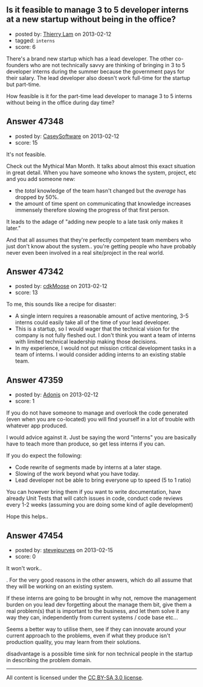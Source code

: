 ## Is it feasible to manage 3 to 5 developer interns at a new startup without being in the office?

- posted by: [Thierry Lam](https://stackexchange.com/users/-1/23979-thierry-lam) on 2013-02-12
- tagged: `interns`
- score: 6

There's a brand new startup which has a lead developer. The other co-founders who are not technically savvy are thinking of bringing in 3 to 5 developer interns during the summer because the government pays for their salary. The lead developer also doesn't work full-time for the startup but part-time.

How feasible is it for the part-time lead developer to manage 3 to 5 interns without being in the office during day time?


## Answer 47348

- posted by: [CaseySoftware](https://stackexchange.com/users/-1/11314-caseysoftware) on 2013-02-12
- score: 15

It's not feasible.

Check out the Mythical Man Month. It talks about almost this exact situation in great detail. When you have someone who knows the system, project, etc and you add someone new:

 - the *total* knowledge of the team hasn't changed but the *average* has dropped by 50%.
 - the amount of time spent on communicating that knowledge increases immensely therefore slowing the progress of that first person.

It leads to the adage of "adding new people to a late task only makes it later."

And that all assumes that they're perfectly competent team members who just don't know about the system.. you're getting people who have probably never even been involved in a real site/project in the real world.


## Answer 47342

- posted by: [cdkMoose](https://stackexchange.com/users/-1/12756-cdkmoose) on 2013-02-12
- score: 13

To me, this sounds like a recipe for disaster:

 - A single intern requires a reasonable amount of active mentoring, 3-5 interns could easily take all of the time of your lead developer.
 - This is a startup, so I would wager that the technical vision for the company is not fully fleshed out.  I don't think you want a team of interns with limited technical leadership making those decisions. 
 - In my experience, I would not put mission critical development tasks in a team of interns.  I would consider adding interns to an existing stable team.


## Answer 47359

- posted by: [Adonis](https://stackexchange.com/users/-1/23990-adonis) on 2013-02-12
- score: 1

If you do not have someone to manage and overlook the code generated (even when you are co-located) you will find yourself in a lot of trouble with whatever app produced. 

I would advice against it.  Just be saying the word "interns" you are basically have to teach more than produce, so get less interns if you can.

If you do expect the following:

 - Code rewrite of segments made by interns at a later stage.
 - Slowing of the work beyond what you have today.
 - Lead developer not be able to bring everyone up to speed (5 to 1 ratio)

You can however bring them if you want to write documentation, have already Unit Tests that will catch issues in code, conduct code reviews every 1-2 weeks (assuming you are doing some kind of agile development)

Hope this helps..

 


## Answer 47454

- posted by: [stevejpurves](https://stackexchange.com/users/-1/22372-stevejpurves) on 2013-02-15
- score: 0

It won't work..

. For the very good reasons in the other answers, which do all assume that they will be working on an existing system.

If these interns are going to be brought in why not, remove the management burden on you lead dev forgetting about the manage them bit,  give them a real problem(s) that is important to the business, and let them solve it any way they can, independently from current systems / code base etc... 

Seems a better way to utilise them, see if they can innovate around your current approach to the problems, even if what they produce isn't production quality, you may learn from their solutions.

disadvantage is a possible time sink for non technical people in the startup in describing the problem domain.





---

All content is licensed under the [CC BY-SA 3.0 license](https://creativecommons.org/licenses/by-sa/3.0/).
